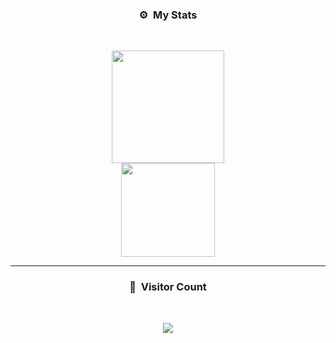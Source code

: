### <p align="center">⚙️ &nbsp;My Stats</p>
<br>
<p align="center">
<a href="https://github.com/AKGaming0001">
  <img height="180em" src="https://github-readme-stats-eight-theta.vercel.app/api?username=AKGaming0001&show_icons=true&theme=react&include_all_commits=true&locale=fr"/>
  <br>
  <img height="150em" src="https://github-readme-stats-eight-theta.vercel.app/api/top-langs/?username=AKGaming0001&layout=compact&langs_count=8&theme=react&locale=fr"/>
</a>


-----

### <p align="center">👀 &nbsp;Visitor Count</p>
<br>
<p align="center">
  <img src="https://profile-counter.glitch.me/AKGaming0001/count.svg" />
</p>
